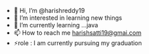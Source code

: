 - 👋 Hi, I’m @harishreddy19
- 👀 I’m interested in  learning  new things
- 🌱 I’m currently learning ...java
- 📫 How to reach me harishsatti19@gmai.com
- ⚡role : I am currently pursuing my graduation

<!---
harishreddy19/harishreddy19 is a ✨ special ✨ repository because its `README.md` (this file) appears on your GitHub profile.
You can click the Preview link to take a look at your changes.
--->
